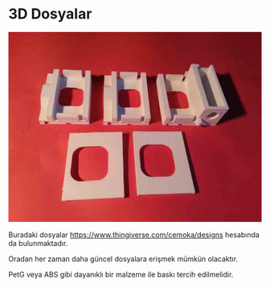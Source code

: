 # 3D Dosyalar

![alt text](https://github.com/TeknoBeek/KTS_Open_Source/blob/main/Resimler/3d_things.jpg)

Buradaki dosyalar https://www.thingiverse.com/cemoka/designs hesabında da bulunmaktadır. 

Oradan her zaman daha güncel dosyalara erişmek mümkün olacaktır. 

PetG veya ABS gibi dayanıklı bir malzeme ile baskı tercih edilmelidir. 


